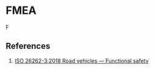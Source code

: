 # FMEA

F

## References

1. [ISO 26262-3:2018 Road vehicles — Functional safety ](https://www.iso.org/standard/68383.html)

